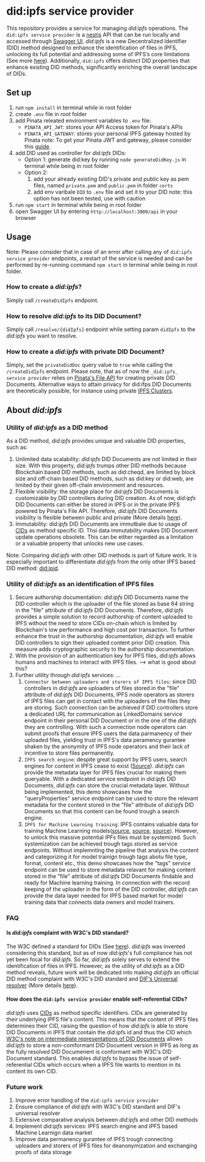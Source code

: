 # did:ipfs service provider
This repository provides a service for managing _did:ipfs_ operations. The `did:ipfs service provider` is a [nestjs](https://nestjs.com/) API that can be run locally and accessed through [Swagger UI](https://docs.nestjs.com/openapi/introduction). _did:ipfs_ is a new Decentralized Identifier (DID) method designed to enhance the identification of files in IPFS, unlocking its full potential and addressing some of IPFS’s core limitations (See more [here](#about-didipfs)). Additionally, `did:ipfs` offers distinct DID properties that enhance existing DID methods, significantly enriching the overall landscape of DIDs.

## Set up
1. run ``npm install`` in terminal while in root folder
2. create `.env` file in root folder
3. add Pinata releated environment variables to `.env` file:
    - ``PINATA_API_JWT``: stores your API Access token for Pinata's APIs
    - ``PINATA_API_GATEWAY``: stores your personal IPFS gateway hosted by Pinata 
    note: To get your Pinata JWT and gateway, please consider this [guide](https://docs.pinata.cloud/quickstart).
4. add DID used as controller for _did:ipfs_ DIDs: 
    - Option 1: generate did:key by running `node generateDidKey.js` in terminal while being in root folder
    - Option 2:
        1. add your already existing DID's private and public key as pem files, named `private.pem` and `public.pem` in folder ``certs`` 
        2. add env varibale `DID` to `.env` file and set it to your DID
        note: this option has not been tested, use with caution
5. run `npm start` in terminal while being in root folder
6. open Swagger UI by entering `http://localhost:3000/api` in your browser

## Usage
Note: Please consider that in case of an error after calling any of `did:ipfs service provider` endpoints, a restart of the service is needed and can be performed by re-running command `npm start` in terminal while being in root folder.

### How to create a _did:ipfs_?
Simply call ``/createDidIpfs`` endpoint.

### How to resolve _did:ipfs_ to its DID Document?
Simply call ``/resolve/{didIpfs}`` endpoint while setting param `didIpfs` to the _did:ipfs_ you want to resolve.

### How to create a _did:ipfs_ with private DID Document?
Simply, set the ``privateDidDoc`` query value to `true` while calling the ``/createDidIpfs`` endpoint. Please note, that as of now the ``_did:ipfs_ service provider`` relies on [Pinata's File API](https://pinata.cloud/features#file-api) for creating private DID Documents. Alternative ways to attain privacy for did:ifps DID Documents are theoretically possible, for instance using private [IPFS Clusters](https://ipfscluster.io/).


## About _did:ipfs_
### Utility of _did:ipfs_ as a DID method
As a DID method, _did:ipfs_ provides unique and valuable DID properties, such as:
1. Unlimited data scalability: _did:ipfs_ DID Documents are not limited in their size. With this property, _did:ipfs_ trumps other DID methods because Blockchain based DID methods, such as did:cheqd, are limited by block size and off-chain based DID methods, such as did:key or did:web, are limited by their given off-chain environment and resources.
2. Flexible visibility: the storage place for _did:ipfs_ DID Documents is customizable by DID controllers during DID creation. As of now, _did:ipfs_ DID Documents can either be stored in IPFS or in the private IPFS powered by Pinata's File API. Therefore, _did:ipfs_ DID Documents visibility is flexible between public and private (More details [here](#how-to-create-a-didipfs-with-private-did-document)).
3. Immutability: _did:ipfs_ DID Documents are immutbale due to usage of [CIDs](https://docs.ipfs.tech/concepts/content-addressing/) as method specific ID. Thsi data immutability makes DID Document update operations obsolete. This can be either regarded as a limitation or a valuable property that unlocks new use cases.

Note: Comparing _did:ipfs_ with other DID methods is part of future work. It is especially important to differentiate _did:ipfs_ from the only other IPFS based DID method: [did:ipid](https://did-ipid.github.io/ipid-did-method/). 

### Utility of _did:ipfs_ as an identification of IPFS files
1. Secure authorship documentation: _did:ipfs_ DID Documents name the DID controller which is the uploader of the file stored as base 64 string in the "file" attribute of _did:ipfs_ DID Documents. Therefore, _did:ipfs_ provides a simple solution to record authorship of content uploaded to IPFS without the need to store CIDs on-chain which is limited by Blockchain's low performance and high cost per transaction. To further enhance the trust in the authorship documentation, _did:ipfs_ will enable DID controllers to sign their uploaded content prior DID creation. This measure adds cryptographic security to the authorship documentation.
2. With the provision of an authentication key for IPFS files, _did:ipfs_ allows humans and machines to interact with IPFS files. --> what is good about this?
3. Further utility through _did:ipfs_ services: ...
    1. ``Connector between uploaders and storers of IPFS files``: since DID controllers in _did:ipfs_ are uploaders of files stored in the "file" attribute of _did:ipfs_ DID Documents, IPFS node operators as storers of IPFS files can get in contact with the uploaders of the files they are storing. Such connection can be achieved if DID controllers store a dedicated URL for communication as LinkedDomains service endpoint in their personal DID Document or in the one of the _did:ipfs_ they are controlling. With such a connection node operators can submit proofs that ensure IPFS users the data parmanency of their uploaded files, yielding trust in IPFS's data peramency gurantee shaken by the anonymity of IPFS node operators and their lack of incentive to store files permanently.
    2. ``IPFS search engine``: despite great support by IPFS users, search engines for content in IPFS cease to exist ([Source](https://discuss.ipfs.tech/t/ipfs-search-com-shutdown/16622)). _did:ipfs_ can provide the metadata layer for IPFS files crucial for making them queryable. With a dedicated service endpoint in _did:ipfs_ DID Documents, _did:ipfs_ can store the crucial metadata layer. Without being implemented, this demo showcases how the "queryProperties" service endpoint can be used to store the relevant metadata for the content stored in the "file" attribute of _did:ipfs_ DID Documents so that this content can be found trough a search engine.
    3. `IPFS for Machine Learning training`: IPFS contains valuable data for training Machine Learning models([source](https://www.researchgate.net/publication/339657216_Decentralized_Transfer_Learning_using_Blockchain_IPFS_for_Deep_Learning), [source](https://discuss.ipfs.tech/t/reasons-why-ipfs-is-a-powerful-tool-for-machine-learning/13411/3), [source](https://dl.acm.org/doi/10.1007/s11042-022-13163-w)). However, to unlock this massive potential IPFs files must be systemized. Such systemization can be achieved trough tags stored as service endpoints. Without implemnting the pipeline that analysis the content and categorizing it for model trainign trough tags abotu file type, format, content etc., this demo showcases how the "tags" service endpoint can be used to store metadata relavant for making content stored in the "file" attribute of _did:ipfs_ DID Documents findable and ready for Machine learning training. In connection with the record keeping of the uploader in the form of the DID controller, _did:ipfs_ can provide the data layer needed for IPFS based market for model training data that connects data owners and model trainers.

### FAQ
#### Is _did:ipfs_ complaint with W3C's DID standard?
The W3C defined a standard for DIDs (See [here](https://www.w3.org/TR/did-core/)). _did:ipfs_ was invented considering this standard, but as of now _did:ipfs_'s full compliance has not yet been focal for _did:ipfs_. So far, _did:ipfs_ solely serves to extend the identification of files in IPFS. However, as the utility of _did:ipfs_ as a DID method reveals, future work will be dedicated into making _did:ipfs_ an official DID method complaint with W3C's DID standard and [DIF's Universal resolver](https://dev.uniresolver.io/) (More details [here](###utility-of-_did:ipfs_-as-a-did-method)).

#### How does the ``did:ipfs service provider`` enable self-referential CIDs?
_did:ipfs_ uses [CIDs](https://docs.ipfs.tech/concepts/content-addressing/) as method specific identifiers. CIDs are generated by their underlying IPFS file's content. This means that the content of IPFS files determines their CID, raising the question of how _did:ipfs_ is able to store DID Documents in IPFS that contain the did:ipfs id and thus the CID which 
[W3C's note on intermediate representations of DID Documents](https://www.w3.org/TR/did-core/#did-subject) allows _did:ipfs_ to store a non-comformant DID Document version in IPFS as long as the fully resolved DID Documenent is conformant with W3C's DID Document standard. This enables _did:ipfs_ to bypass the issue of self-referential CIDs which occurs when a IPFS file wants to mention in its content its own CID.

### Future work
1. Improve error handling of the ``did:ipfs service provider``
2. Ensure compliance of _did:ipfs_ with W3C's DID standard and DIF's universal resolver
3. Extensive comparative analysis between _did:ipfs_ and other DID methods
4. Implement _did:ipfs_ services: IPFS search engine and IPFS based Machine Learnign data market
5. Improve data permanency gurantee of IPFS trough connecting uploaders and storers of IPFS files for deanonymization and exchanging proofs of data storage